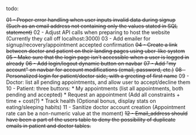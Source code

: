 todo:

~~01 - Proper error handling when user inputs invalid data during signup (Such as an email address not containing only the values stated in SQL statement)~~
02 - Adjust API calls when preparing to host the website (Currently they call off localhost:3000)
03 - Add emailer for signup/recovery/appointment accepted confirmation
~~04 - Create a link between doctor and patient on their landing pages using uber-like system~~
~~05 - Make sure that the login page isn't accessible when a user is logged in already~~
~~06 - Add login/logout dynamic button on navbar~~
~~07 - Add "my account" on navbar for account modifications (email, password, etc.)~~
~~08 - Personalized login for patient/doctor side, with a greeting of first name~~
09 - Doctor: list all pending appointments, and allow user to accept/decline them
10 - Patient: three buttons: 
    * My appointments (list all appointments, both pending and accepted)
    * Request an appointment (Add all constraints + time + cost(?)
    * Track health (Optional bonus, display stats on eating/sleeping habits)
11 - Sanitize doctor account creation (Appointment rate can be a non-numeric value at the moment)
~~12 - Email_address should have been a part of the users table to deny the possibility of duplicate emails in patient and doctor tables.~~